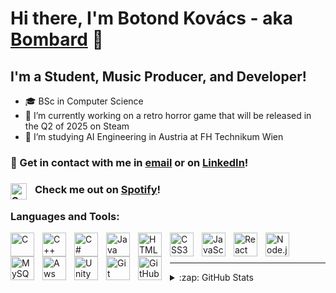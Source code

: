 # Hi there, I'm Botond Kovács - aka [Bombard][youtube] 👋 


## I'm a Student, Music Producer, and Developer!

- 🎓 BSc in Computer Science
- 👀 I’m currently working on a retro horror game that will be released in the Q2 of 2025 on Steam
- 🌱 I’m studying AI Engineering in Austria at FH Technikum Wien

### :email: Get in contact with me in [email](mailto:bombardthecreator@gmail.com) or on [LinkedIn](https://www.linkedin.com/in/botond-kovacs-at)!

### <img align="left" alt="Spotify" width="26px" src="https://svgshare.com/i/i8p.svg" style="padding-right:10px;" /> Check me out on [Spotify][spotify]!

### Languages and Tools:
<img align="left" alt="C" width="38px" src="https://upload.wikimedia.org/wikipedia/commons/1/18/C_Programming_Language.svg" style="padding-right:10px;" />
<img align="left" alt="C++" width="38px" src="https://upload.wikimedia.org/wikipedia/commons/1/18/ISO_C%2B%2B_Logo.svg" style="padding-right:10px;" />
<img align="left" alt="C#" width="38px" src="https://cdn.worldvectorlogo.com/logos/c--4.svg" style="padding-right:10px;" />
<img align="left" alt="Java" width="38px" src="https://www.svgrepo.com/show/184143/java.svg" style="padding-right:10px;" />
<!--<img align="left" alt="Visual Basic" width="38px" src="https://www.shareicon.net/download/2015/10/23/660731_interface.svg" style="padding-right:10px;" />-->
<img align="left" alt="HTML5" width="38px" src="https://cdn.jsdelivr.net/gh/devicons/devicon/icons/html5/html5-original.svg" style="padding-right:10px;" />
<img align="left" alt="CSS3" width="38px" src="https://cdn.jsdelivr.net/gh/devicons/devicon/icons/css3/css3-original.svg" style="padding-right:10px;" />
<img align="left" alt="JavaScript" width="38px" src="https://cdn.jsdelivr.net/gh/devicons/devicon/icons/javascript/javascript-original.svg" style="padding-right:10px;" />
<img align="left" alt="React" width="38px" src="https://cdn.jsdelivr.net/gh/devicons/devicon/icons/react/react-original.svg" style="padding-right:10px;" />
<img align="left" alt="Node.js" width="38px" src="https://cdn.jsdelivr.net/gh/devicons/devicon/icons/nodejs/nodejs-original.svg" style="padding-right:10px;" />
<img align="left" alt="MySQL" width="38px" src="https://cdn.jsdelivr.net/gh/devicons/devicon/icons/mysql/mysql-original.svg" style="padding-right:10px;" />
<img align="left" alt="Aws" width="38px" src="https://www.svgrepo.com/show/376356/aws.svg" style="padding-right:10px;" />
<img align="left" alt="Unity" width="38px" src="https://www.svgrepo.com/show/331626/unity.svg" style="padding-right:10px;" />
<img align="left" alt="Git" width="38px" src="https://cdn.jsdelivr.net/gh/devicons/devicon/icons/git/git-original.svg" style="padding-right:10px;" />
<img align="left" alt="GitHub" width="38px" src="https://upload.wikimedia.org/wikipedia/commons/1/19/Spotify_logo_without_text.svg" style="padding-right:10px;" />


<br />
<br />

---

<details>
  
  <summary>:zap: GitHub Stats</summary>

  <img align="left" alt="Bombard's GitHub Stats" src="https://github-readme-stats.vercel.app/api?username=Bombardofficial&show_icons=true&hide_border=false&title_color=ff652f&icon_color=FFE400&bg_color=09131B&text_color=ffffff&border_color=0c1a25" />
  <img align="left" alt="Most used languages" src="https://github-readme-stats.vercel.app/api/top-langs/?username=Bombardofficial&show_icons=true&hide_border=false&title_color=ff652f&icon_color=FFE400&bg_color=09131B&text_color=ffffff&border_color=0c1a25" />

</details>



[youtube]: https://www.youtube.com/channel/UCMbOPifGjPo5H_F8FjA96PA
[instagram]: https://instagram.com/itsbombard
[linkedin]: https://www.linkedin.com/in/botond-kovacs-at
[spotify]: https://open.spotify.com/artist/2Gr2edwl3p6zJhbTmsQLAc
